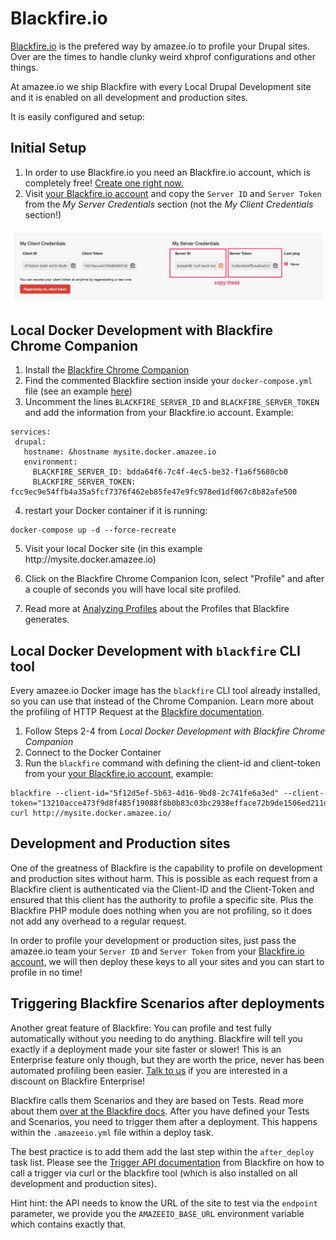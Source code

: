 # Blackfire.io

[Blackfire.io](https://blackfire.io) is the prefered way by amazee.io to profile your Drupal sites. Over are the times to handle clunky weird xhprof configurations and other things.

At amazee.io we ship Blackfire with every Local Drupal Development site and it is enabled on all development and production sites.

It is easily configured and setup:

## Initial Setup

1. In order to use Blackfire.io you need an Blackfire.io account, which is completely free! [Create one right now.](https://blackfire.io/signup)
2. Visit [your Blackfire.io account](https://blackfire.io/account) and copy the `Server ID` and `Server Token` from the _My Server Credentials_ section \(not the _My Client Credentials_ section!\)

![](/assets/Account_-_Blackfire.jpg)

## Local Docker Development with Blackfire Chrome Companion

1. Install the [Blackfire Chrome Companion](https://blackfire.io/docs/integrations/chrome)
2. Find the commented Blackfire section inside your `docker-compose.yml` file \(see an example [here](https://github.com/amazeeio/docker/blob/master/example-php70-basic.yml#L13)\)
3. Uncomment the lines `BLACKFIRE_SERVER_ID` and `BLACKFIRE_SERVER_TOKEN` and add the  information from your Blackfire.io account. Example:
```
services: 
 drupal:
   hostname: &hostname mysite.docker.amazee.io
   environment:
     BLACKFIRE_SERVER_ID: bdda64f6-7c4f-4ec5-be32-f1a6f5680cb0
     BLACKFIRE_SERVER_TOKEN: fcc9ec9e54ffb4a35a5fcf7376f462eb85fe47e9fc978ed1df067c8b82afe500
```

4. restart your Docker container if it is running:
```
docker-compose up -d --force-recreate
```

5. Visit your local Docker site \(in this example http:\/\/mysite.docker.amazee.io\)

6. Click on the Blackfire Chrome Companion Icon, select "Profile" and after a couple of seconds you will have local site profiled.

7. Read more at [Analyzing Profiles](https://blackfire.io/docs/reference-guide/analyzing-profiles) about the Profiles that Blackfire generates.


## Local Docker Development with `blackfire` CLI tool

Every amazee.io Docker image has the `blackfire` CLI tool already installed, so you can use that instead of the Chrome Companion. Learn more about the profiling of HTTP Request at the [Blackfire documentation](https://blackfire.io/docs/cookbooks/profiling-http).

1. Follow Steps 2-4 from _Local Docker Development with Blackfire Chrome Companion_
2. Connect to the Docker Container
3. Run the `blackfire` command with defining the client-id and client-token from your [your Blackfire.io account](https://blackfire.io/account), example: 
  ```
  blackfire --client-id="5f12d5ef-5b63-4d16-9bd8-2c741fe6a3ed" --client-token="13210acce473f9d8f485f19088f8b0b83c03bc2938efface72b9de1506ed211d" curl http://mysite.docker.amazee.io/
  ```


## Development and Production sites

One of the greatness of Blackfire is the capability to profile on development and production sites without harm. This is possible as each request from a Blackfire client is authenticated via the Client-ID and the Client-Token and ensured that this client has the authority to profile a specific site. Plus the Blackfire PHP module does nothing when you are not profiling, so it does not add any overhead to a regular request.

In order to profile your development or production sites, just pass the amazee.io team your `Server ID` and `Server Token` from your [Blackfire.io account,](https://blackfire.io/account) we will then deploy these keys to all your sites and you can start to profile in no time!

## Triggering Blackfire Scenarios after deployments

Another great feature of Blackfire: You can profile and test fully automatically without you needing to do anything. Blackfire will tell you exactly if a deployment made your site faster or slower! This is an Enterprise feature only though, but they are worth the price, never has been automated profiling been easier. [Talk to us](/mailto:support@amazee.io) if you are interested in a discount on Blackfire Enterprise!

Blackfire calls them Scenarios and they are based on Tests. Read more about them [over at the Blackfire docs](https://blackfire.io/docs/cookbooks/scenarios). After you have defined your Tests and Scenarios, you need to trigger them after a deployment. This happens within the `.amazeeio.yml` file within a deploy task.

The best practice is to add them add the last step within the `after_deploy` task list. Please see the [Trigger API documentation](https://blackfire.io/docs/reference-guide/builds-and-integrations#start-build-with-api) from Blackfire on how to call a trigger via curl or the blackfire tool \(which is also installed on all development and production sites\).

Hint hint: the API needs to know the URL of the site to test via the `endpoint` parameter, we provide you the `AMAZEEIO_BASE_URL` environment variable which contains exactly that.


